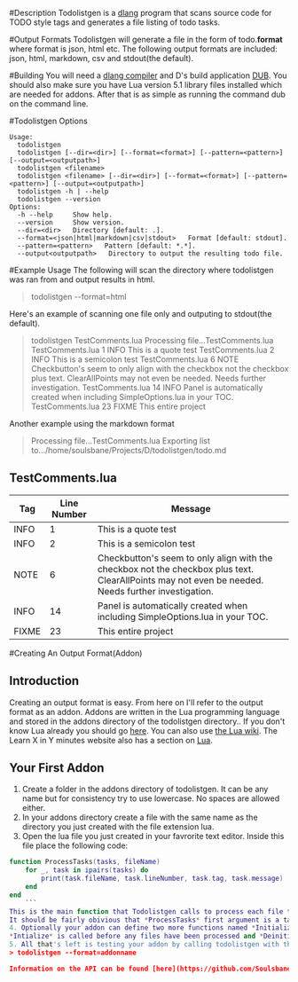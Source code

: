 #Description
Todolistgen is a [dlang](http://dlang.org/) program that scans source code for TODO style tags and generates a file listing of todo tasks.

#Output Formats
Todolistgen will generate a file in the form of todo.**format** where format is json, html etc. The following output formats are included: json, html, markdown, csv and stdout(the default).

#Building
You will need a [dlang compiler](http://dlang.org/download.html) and D's build application [DUB](http://code.dlang.org/download). You should also make sure you have Lua version 5.1 library files installed which are needed for addons. After that is as simple as running the command dub on the command line.

#Todolistgen Options
>
    Usage:
      todolistgen
      todolistgen [--dir=<dir>] [--format=<format>] [--pattern=<pattern>] [--output=<outputpath>]
      todolistgen <filename>
      todolistgen <filename> [--dir=<dir>] [--format=<format>] [--pattern=<pattern>] [--output=<outputpath>]
      todolistgen -h | --help
      todolistgen --version
    Options:
      -h --help     Show help.
      --version     Show version.
      --dir=<dir>   Directory [default: .].
      --format=<json|html|markdown|csv|stdout>   Format [default: stdout].
      --pattern=<pattern>   Pattern [default: *.*].
      --output<outputpath>   Directory to output the resulting todo file.

#Example Usage
The following will scan the directory where todolistgen was ran from and output results in html.
>todolistgen --format=html

Here's an example of scanning one file only and outputing to stdout(the default).

 >todolistgen TestComments.lua
Processing file...TestComments.lua
TestComments.lua        1       INFO    This is a quote test
TestComments.lua        2       INFO    This is a semicolon test
TestComments.lua        6       NOTE    Checkbutton's seem to only align with the checkbox not the checkbox plus text. ClearAllPoints may not even be needed. Needs further investigation.
TestComments.lua        14      INFO    Panel is automatically created when including SimpleOptions.lua in your TOC.
TestComments.lua        23      FIXME   This entire project

Another example using the markdown format
>Processing file...TestComments.lua
Exporting list to.../home/soulsbane/Projects/D/todolistgen/todo.md

## TestComments.lua
Tag | Line Number | Message
----| ------------| -------
INFO | 1|This is a quote test
INFO | 2|This is a semicolon test
NOTE | 6|Checkbutton's seem to only align with the checkbox not the checkbox plus text. ClearAllPoints may not even be needed. Needs further investigation.
INFO | 14|Panel is automatically created when including SimpleOptions.lua in your TOC.
FIXME | 23|This entire project

#Creating An Output Format(Addon)
## Introduction
Creating an output format is easy. From here on I'll refer to the output format as an addon. Addons are written in the Lua programming language and stored in the addons directory of the todolistgen directory.. If you don't know Lua already you should go [here](http://www.lua.org/pil/contents.html). You can also use [the Lua wiki](http://lua-users.org/wiki/LuaDirectory). The Learn X in Y minutes website also has a section on [Lua](http://learnxinyminutes.com/docs/lua/).

## Your First Addon
1. Create a folder in the addons directory of todolistgen. It can be any name but for consistency try to use lowercase. No spaces are allowed either.
2. In your addons directory create a file with the same name as the directory you just created with the file extension lua.
3. Open the lua file you just created in your favrorite text editor. Inside this file place the following code:
```lua
function ProcessTasks(tasks, fileName)
	for _, task in ipairs(tasks) do
		print(task.fileName, task.lineNumber, task.tag, task.message)
	end
end
	```
This is the main function that Todolistgen calls to process each file that contains todo tasks.
It should be fairly obivious that *ProcessTasks* first argument is a table(tasks) and of course the second argument is the file name.
4. Optionally your addon can define two more functions named *Initialize* and *Deinitialize*.
*Intialize* is called before any files have been processed and *Deinitialize* is called after all files have been processed.
5. All that's left is testing your addon by calling todolistgen with the *--format* option like below:
> todolistgen --format=addonname

Information on the API can be found [here](https://github.com/Soulsbane/todolistgen/blob/master/API.md)

